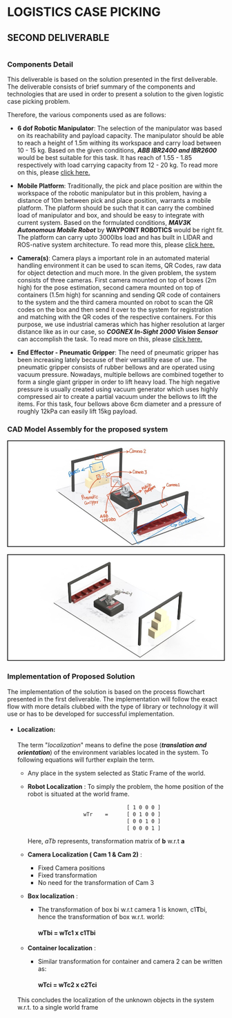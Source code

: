 
# LOGISTICS CASE PICKING

## SECOND DELIVERABLE
# 
### Components Detail

This deliverable is based on the solution presented in the first deliverable. The deliverable consists of brief summary 
of the components and technologies that are used in order to present a solution to the given logistic case picking problem.

Therefore, the various components used as are follows:

* **6 dof Robotic Manipulator**: The selection of the manipulator was based on its reachability and payload capacity. The manipulator 
  should be able to reach a height of 1.5m withing its workspace and carry load between 10 - 15 kg. Based on the given conditions, 
  **_ABB IBR2400 and IBR2600_** would be best suitable for this task. It has reach of 1.55 - 1.85 respectively with load carrying capacity
  from 12 - 20 kg. To read more on this, please [click here.](https://new.abb.com/products/robotics/industrial-robots/robot-selector)

[comment]: <> (  <p align="center">)

[comment]: <> (  <img src="https://drive.google.com/uc?export=view&id=13_EwEY7583n2_S4qesi8AydiIFFW0fBn" alt="Sublime's custom image"/>)

[comment]: <> (</p>)
  

* **Mobile Platform**: Traditionally, the pick and place position are within the workspace of the robotic manipulator but in this problem, having
  a distance of 10m between pick and place position, warrants a mobile platform. The platform should be such that it can carry
  the combined load of manipulator and box, and should be easy to integrate with current system. Based on the formulated conditions,
  **_MAV3K Autonomous Mobile Robot_** by **WAYPOINT ROBOTICS** would be right fit. The platform can carry upto 3000lbs load and has built in LIDAR and ROS-native system architecture.
  To read more this, please [click here.](https://waypointrobotics.com/mav3k-autonomous-mobile-platform/)
  

* **Camera(s)**: Camera plays a important role in an automated material handling environment it can be used to scan items, 
  QR Codes, raw data for object detection and much more. In the given problem, the system consists of three cameras. First
  camera mounted on top of boxes (2m high) for the pose estimation, second camera mounted on top of containers (1.5m high) 
  for scanning and sending QR code of containers to the system and the third camera mounted on robot to scan the QR codes 
  on the box and then send it over to the system for registration and matching with the QR codes of the respective containers. 
  For this purpose, we use industrial cameras which has higher resolution at larger distance like as in our case, so 
  **_COGNEX In-Sight 2000 Vision Sensor_** can accomplish the task. To read more on this, please 
  [click here.](https://www.cognex.com/products/machine-vision/vision-sensors/in-sight-2000-vision-sensors)
  

* **End Effector - Pneumatic Gripper**: The need of pneumatic gripper has been increasing lately because of their versatility 
  ease of use. The pneumatic gripper consists of rubber bellows and are operated using vacuum pressure. Nowadays, multiple 
  bellows are combined together to form a single giant gripper in order to lift heavy load. The high negative pressure is usually
  created using vacuum generator which uses highly compressed air to create a partial vacuum under the bellows to lift the items.
  For this task, four bellows above 6cm diameter and a pressure of roughly 12kPa can easily lift 15kg payload.
  
### CAD Model Assembly for the proposed system

![system_components](system_components.jpg)

![system_components_2](system_components_2.jpg)

### 
### Implementation of Proposed Solution

The implementation of the solution is based on the process flowchart presented in the first deliverable. The implementation will
follow the exact flow with more details clubbed with the type of library or technology it will use or has to be developed for successful implementation.

* #### Localization:

  The term "_localization_" means to define the pose (**_translation and orientation_**) of the environment variables located 
  in the system. To following equations will further explain the term.
  
  * Any place in the system selected as Static Frame of the world.
  * **Robot Localization** : To simply the problem, the home position of the robot is situated at the world frame.
  
                                        [ 1 0 0 0 ]
                          wTr    =      [ 0 1 0 0 ]
                                        [ 0 0 1 0 ]
                                        [ 0 0 0 1 ]
    Here, _aTb_ represents, transformation matrix of **b** w.r.t **a**  
    
  * **Camera Localization ( Cam 1 & Cam 2)** :
    * Fixed Camera positions
    * Fixed transformation
    * No need for the transformation of Cam 3
  * **Box localization** : 
    * The transformation of box bi w.r.t camera 1 is known, c1**T**bi, hence the transformation of box w.r.t. world:
      ####  w**T**bi = w**T**c1 x c1**T**bi
  * **Container localization** : 
    * Similar transformation for container and camera 2 can be written as: 
      #### w**T**ci = w**T**c2 x c2**T**ci
  
  This concludes the localization of the unknown objects in the system w.r.t. to a single world frame


  

